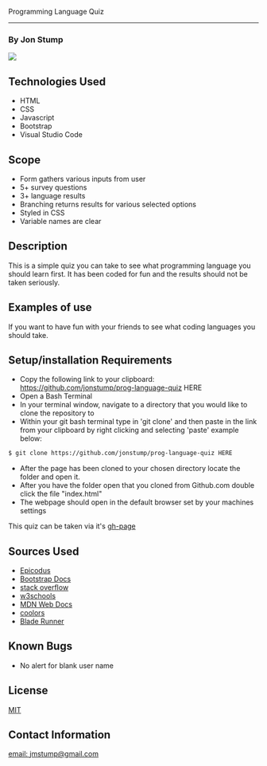 Programming Language Quiz
<hr>

### By Jon Stump
<img align="center" src="https://avatars2.githubusercontent.com/u/59323850?s=460&u=372c7d529b7379408ae54491ab3449b6e2f4d94d&v=4">

## Technologies Used
* HTML
* CSS
* Javascript
* Bootstrap
* Visual Studio Code

## Scope
* Form gathers various inputs from user
* 5+ survey questions
* 3+ language results
* Branching returns results for various selected options
* Styled in CSS
* Variable names are clear

## Description

This is a simple quiz you can take to see what programming language you should learn first. It has been coded for fun and the results should not be taken seriously.

## Examples of use

If you want to have fun with your friends to see what coding languages you should take.

## Setup/installation Requirements

* Copy the following link to your clipboard: https://github.com/jonstump/prog-language-quiz HERE
* Open a Bash Terminal
* In your terminal window, navigate to a directory that you would like to clone the repository to
* Within your git bash terminal type in 'git clone' and then paste in the link from your clipboard by right clicking and selecting 'paste' example below:
```bash
$ git clone https://github.com/jonstump/prog-language-quiz HERE
```
* After the page has been cloned to your chosen directory locate the folder and open it.
* After you have the folder open that you cloned from Github.com double click the file "index.html"
* The webpage should open in the default browser set by your machines settings

This quiz can be taken via it's [gh-page](https://jonstump.github.io/prog-language-quiz/)

## Sources Used
* [Epicodus](https://www.epicodus.com/)
* [Bootstrap Docs](https://getbootstrap.com/)
* [stack overflow](https://stackoverflow.com/)
* [w3schools](https://www.w3schools.com/)
* [MDN Web Docs](https://developer.mozilla.org/en-US/)
* [coolors](https://coolors.co/)
* [Blade Runner](https://www.imdb.com/title/tt0083658/)

## Known Bugs
* No alert for blank user name

## License
[MIT](https://mit-license.org/)

## Contact Information
[email: jmstump@gmail.com](mailto:jmstump@gmail.com)
